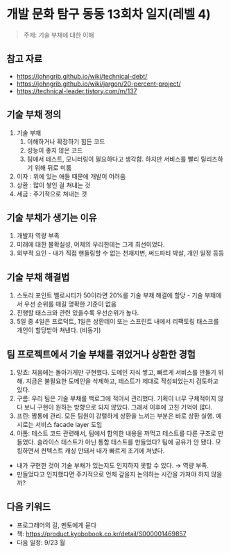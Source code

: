 # 개발 문화 탐구 동동 13회차 일지(레벨 4)

> 주제: 기술 부채에 대한 이해

## 참고 자료

- https://johngrib.github.io/wiki/technical-debt/
- https://johngrib.github.io/wiki/jargon/20-percent-project/
- https://technical-leader.tistory.com/m/137

## 기술 부채 정의

1.  기술 부채
    1. 이해하거나 확장하기 힘든 코드
    2. 성능이 좋지 않은 코드
    3. 팀에서 테스트, 모니터링이 필요하다고 생각함. 하지만 서비스를 빨리 릴리즈하기 위해 뒤로 미룸
2.  이자 : 위에 있는 애들 때문에 개발이 어려움
3.  상환 : 많이 쌓인 걸 쳐내는 것
4.  세금 : 주기적으로 쳐내는 것

## 기술 부채가 생기는 이유

1.  개발자 역량 부족
2.  미래에 대한 불확실성, 어제의 우리한테는 그게 최선이었다.
3.  외부적 요인 - 내가 직접 핸들링할 수 없는 천재지변, 써드파티 박살, 개인 일정 등등

## 기술 부채 해결법

1.  스토리 포인트 벨로시티가 50이라면 20%를 기술 부채 해결에 할당 - 기술 부채에서 우선 순위를 매길 명확한 기준이 없음
2.  진행할 태스크와 관련 있을수록 우선순위가 높다.
3.  5일 중 4일은 프로덕트, 1일은 상환데이 또는 스프린트 내에서 리팩토링 태스크를 개인이 할당받아 쳐낸다. (비동기)

## 팀 프로젝트에서 기술 부채를 겪었거나 상환한 경험

1.  망쵸: 처음에는 돌아가게만 구현했다. 도메인 지식 쌓고, 빠르게 서비스를 만들기 위해. 지금은 불필요한 도메인을 삭제하고, 테스트가 제대로 작성되었는지 검토하고 있다.
2.  구름: 우리 팀은 기술 부채를 백로그에 적어서 관리했다. 기획이 너무 구체적이지 않다 보니 구현이 원하는 방향으로 되지 않았다. 그래서 이후에 고친 기억이 많다.
3.  프린: 짬통에 관리. 모든 팀원이 강렬하게 상환을 느끼는 부분은 바로 상환 실행. 예시로는 서비스 facade layer 도입
4.  아톰: 테스트 코드 관련해서, 팀에서 합의한 내용을 까먹고 테스트를 다른 구조로 만들었다. 슬라이스 테스트가 아닌 통합 테스트를 만들었다? 팀에 공유가 안 됐다. 모킹하면서 컨텍스트 캐싱 안돼서 내가 빠르게 조기에 쳐냈다.

- 내가 구현한 것이 기술 부채가 있는지도 인지하지 못할 수 있다. → 역량 부족.
- 만들었다고 인지했다면 주기적으로 언제 갚을지 논의하는 시간을 가져야 하지 않을까?

## 다음 키워드

- 프로그래머의 길, 멘토에게 묻다
- 책: https://product.kyobobook.co.kr/detail/S000001469857
- 다음 일정: 9/23 월
